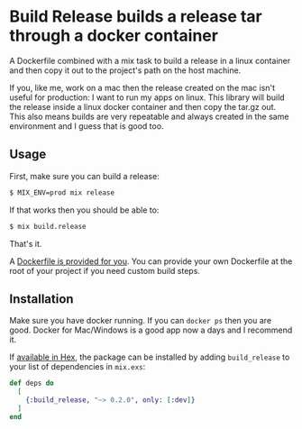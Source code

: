 # Build Release builds a release tar through a docker container

A Dockerfile combined with a mix task to build a release in a linux container
and then copy it out to the project's path on the host machine.

If you, like me, work on a mac then the release created on the mac isn't useful
for production: I want to run my apps on linux. This library will build the
release inside a linux docker container and then copy the tar.gz out.  This
also means builds are very repeatable and always created in the same
environment and I guess that is good too.

## Usage

First, make sure you can build a release:

```sh
$ MIX_ENV=prod mix release
```

If that works then you should be able to:

```sh
$ mix build.release
```

That's it.

A [Dockerfile is provided for you](/priv/Dockerfile). You can provide your own
Dockerfile at the root of your project if you need custom build steps.

## Installation

Make sure you have docker running. If you can `docker ps` then you are
good. Docker for Mac/Windows is a good app now a days and I recommend
it.

If [available in Hex](https://hex.pm/docs/publish), the package can be installed
by adding `build_release` to your list of dependencies in `mix.exs`:

```elixir
def deps do
  [
    {:build_release, "~> 0.2.0", only: [:dev]}
  ]
end
```
